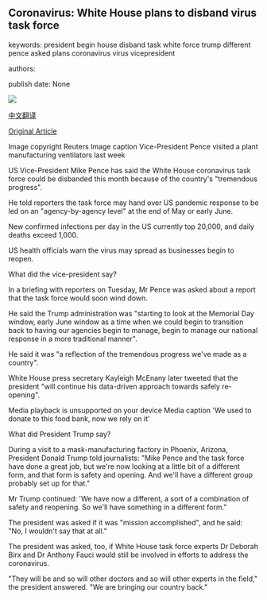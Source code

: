 ## Coronavirus: White House plans to disband virus task force

keywords: president begin house disband task white force trump different pence asked plans coronavirus virus vicepresident

authors: 

publish date: None

![](https://ichef.bbci.co.uk/news/1024/branded_news/16A86/production/_112160829_mediaitem112160826.jpg)

[中文翻译](Coronavirus%3A%20White%20House%20plans%20to%20disband%20virus%20task%20force_zh.md)

[Original Article](https://www.bbc.com/news/world-us-canada-52553829)

Image copyright Reuters Image caption Vice-President Pence visited a plant manufacturing ventilators last week

US Vice-President Mike Pence has said the White House coronavirus task force could be disbanded this month because of the country's "tremendous progress".

He told reporters the task force may hand over US pandemic response to be led on an "agency-by-agency level" at the end of May or early June.

New confirmed infections per day in the US currently top 20,000, and daily deaths exceed 1,000.

US health officials warn the virus may spread as businesses begin to reopen.

What did the vice-president say?

In a briefing with reporters on Tuesday, Mr Pence was asked about a report that the task force would soon wind down.

He said the Trump administration was "starting to look at the Memorial Day window, early June window as a time when we could begin to transition back to having our agencies begin to manage, begin to manage our national response in a more traditional manner".

He said it was "a reflection of the tremendous progress we've made as a country".

White House press secretary Kayleigh McEnany later tweeted that the president "will continue his data-driven approach towards safely re-opening".

Media playback is unsupported on your device Media caption 'We used to donate to this food bank, now we rely on it'

What did President Trump say?

During a visit to a mask-manufacturing factory in Phoenix, Arizona, President Donald Trump told journalists: "Mike Pence and the task force have done a great job, but we're now looking at a little bit of a different form, and that form is safety and opening. And we'll have a different group probably set up for that."

Mr Trump continued: 'We have now a different, a sort of a combination of safety and reopening. So we'll have something in a different form."

The president was asked if it was "mission accomplished", and he said: "No, I wouldn't say that at all."

The president was asked, too, if White House task force experts Dr Deborah Birx and Dr Anthony Fauci would still be involved in efforts to address the coronavirus.

"They will be and so will other doctors and so will other experts in the field," the president answered. "We are bringing our country back."